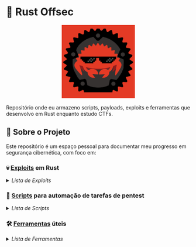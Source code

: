 # 🦀 Rust Offsec

<div align="center">
  <img src="assets/capa_rust.png" alt="Capa do Rust Offsec" width="200"/>
</div>

Repositório onde eu armazeno scripts, payloads, exploits e ferramentas que desenvolvo em Rust enquanto estudo CTFs.

## 📝 Sobre o Projeto

Este repositório é um espaço pessoal para documentar meu progresso em segurança cibernética, com foco em:

### 💀 [Exploits](https://github.com/AyslanBatista/rust-offsec/tree/main/exploits) em Rust

<details>
  <summary><i>Lista de Exploits</i></summary>

- [CVE-2018-16763](https://github.com/AyslanBatista/rust-offsec/tree/main/exploits/CVE-2018-16763)
- [CVE-2018-19422](https://github.com/AyslanBatista/rust-offsec/tree/main/exploits/CVE-2018-19422)
- [CVE-2023-27040](https://github.com/AyslanBatista/rust-offsec/tree/main/exploits/CVE-2023-27040)
- [php-8_1_0-dev-backdoor-rce](https://github.com/AyslanBatista/rust-offsec/tree/main/exploits/php-8_1_0-dev-backdoor-rce)
- [osCommerce-2_3_4-rce](https://github.com/AyslanBatista/rust-offsec/tree/main/exploits/osCommerce-2_3_4-rce)

</details>

### 🤖 [Scripts](https://github.com/AyslanBatista/rust-offsec/tree/main/scripts) para automação de tarefas de pentest

<details>
  <summary><i>Lista de Scripts</i></summary>
  
  - [check-valid-emails-THM](https://github.com/AyslanBatista/rust-offsec/tree/main/scripts/check-valid-emails-THM)
  - [brute-force-hammerTHM](https://github.com/AyslanBatista/rust-offsec/tree/main/scripts/brute-force-hammerTHM)
  - [blind-ldap-extraction-THM](https://github.com/AyslanBatista/rust-offsec/tree/main/scripts/blind-ldap-extraction-THM)
 
  </details>
  
  ### 🛠️ [Ferramentas](https://github.com/AyslanBatista/rust-offsec/tree/main/tools) úteis

  <details>
  <summary><i>Lista de Ferramentas</i></summary>
    
  - [nosql_password_checker](https://github.com/AyslanBatista/rust-offsec/tree/main/tools/nosql_password_checker)
    
  </details>
